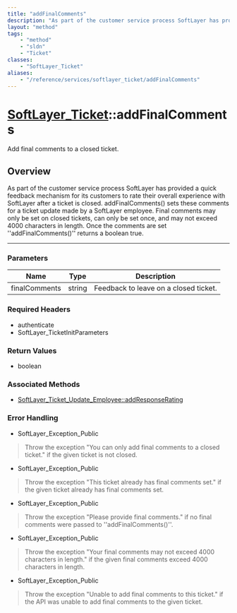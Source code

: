 ```yaml
---
title: "addFinalComments"
description: "As part of the customer service process SoftLayer has provided a quick feedback mechanism for its customers to rate thei... "
layout: "method"
tags:
    - "method"
    - "sldn"
    - "Ticket"
classes:
    - "SoftLayer_Ticket"
aliases:
    - "/reference/services/softlayer_ticket/addFinalComments"
---
```

# [SoftLayer_Ticket](/reference/services/SoftLayer_Ticket)::addFinalComments

Add final comments to a closed ticket.


## Overview 
As part of the customer service process SoftLayer has provided a quick feedback mechanism for its customers to rate their overall experience with SoftLayer after a ticket is closed. addFinalComments() sets these comments for a ticket update made by a SoftLayer employee. Final comments may only be set on closed tickets, can only be set once, and may not exceed 4000 characters in length. Once the comments are set ''addFinalComments()'' returns a boolean true. 

-----

### Parameters 
|Name | Type | Description |
| --- | --- | --- |
|finalComments| string| Feedback to leave on a closed ticket.|


### Required Headers
* authenticate
* SoftLayer_TicketInitParameters


### Return Values
* boolean


### Associated Methods

*  [SoftLayer_Ticket_Update_Employee::addResponseRating](/reference/services/SoftLayer_Ticket_Update_Employee/addResponseRating )



### Error Handling

* SoftLayer_Exception_Public 

> Throw the exception "You can only add final comments to a closed ticket." if the given ticket is not closed. 

* SoftLayer_Exception_Public 

> Throw the exception "This ticket already has final comments set." if the given ticket already has final comments set. 

* SoftLayer_Exception_Public 

> Throw the exception "Please provide final comments." if no final comments were passed to ''addFinalComments()''. 

* SoftLayer_Exception_Public 

> Throw the exception "Your final comments may not exceed 4000 characters in length." if the given final comments exceed 4000 characters in length. 

* SoftLayer_Exception_Public 

> Throw the exception "Unable to add final comments to this ticket." if the API was unable to add final comments to the given ticket. 



